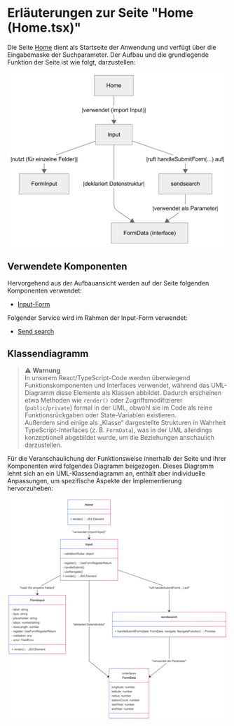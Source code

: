 # Erläuterungen zur Seite "Home (Home.tsx)"
Die Seite [Home](../src/pages/Home.tsx) dient als Startseite der Anwendung und verfügt über die Eingabemaske der Suchparameter. Der Aufbau und die grundlegende Funktion der Seite ist wie folgt, darzustellen:

![Overview](../doc/img/Home_Overview.png)

## Verwendete Komponenten
Hervorgehend aus der Aufbauansicht werden auf der Seite folgenden Komponenten verwendet:

- [Input-Form](../src/components/inputs.tsx)

Folgender Service wird im Rahmen der Input-Form verwendet: 
- [Send search](../src/services/sendsearch.tsx)



## Klassendiagramm
> ⚠ **Warnung**  
> In unserem React/TypeScript-Code werden überwiegend Funktionskomponenten und Interfaces verwendet, während das UML-Diagramm diese Elemente als Klassen abbildet. Dadurch erscheinen etwa Methoden wie `render()` oder Zugriffsmodifizierer (`public`/`private`) formal in der UML, obwohl sie im Code als reine Funktionsrückgaben oder State-Variablen existieren.  
> Außerdem sind einige als „Klasse“ dargestellte Strukturen in Wahrheit TypeScript-Interfaces (z. B. `FormData`), was in der UML allerdings konzeptionell abgebildet wurde, um die Beziehungen anschaulich darzustellen.

Für die Veranschaulichung der Funktionsweise innerhalb der Seite und ihrer Komponenten wird folgendes Diagramm beigezogen. Dieses Diagramm lehnt sich an ein UML-Klassendiagramm an, enthält aber individuelle Anpassungen, um spezifische Aspekte der Implementierung hervorzuheben:

![Detailed](../doc/img/Home_Detailed.png)